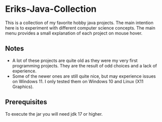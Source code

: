 # Eriks-Java-Collection
This is a collection of my favorite hobby java projects. The main intention here is to experiment with different computer science concepts.
The main menu provides a small explanation of each project on mouse hover.

## Notes
- A lot of these projects are quite old as they were my very first programming projects. They are the result of odd choices and a lack of experience.
- Some of the newer ones are still quite nice, but may experience issues on Windows 11. I only tested them on Windows 10 and Linux (X11 Graphics).

## Prerequisites
To execute the jar you will need jdk 17 or higher.

